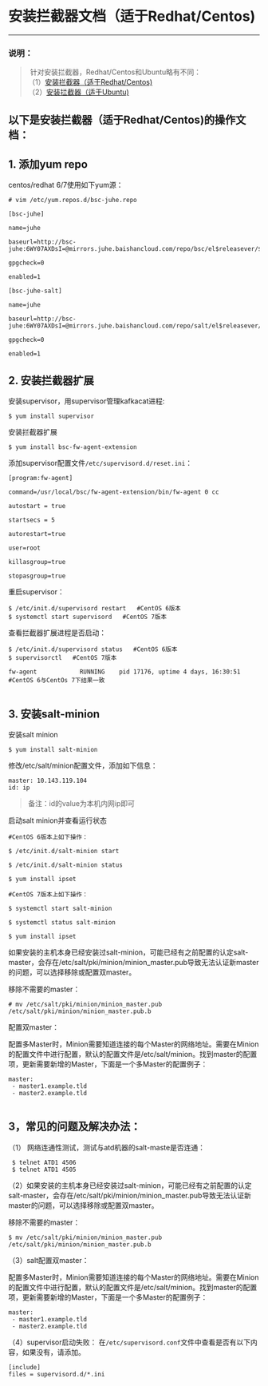 # 安装拦截器文档（适于Redhat/Centos)

---

### 说明：
>  针对安装拦截器，Redhat/Centos和Ubuntu略有不同：
> <br/>
> （1）[安装拦截器（适于Redhat/Centos)][1]<br/>
> （2）[安装拦截器（适于Ubuntu)][2]<br/>

## 以下是安装拦截器（适于Redhat/Centos)的操作文档：

## 1. 添加yum repo
centos/redhat 6/7使用如下yum源：


```
# vim /etc/yum.repos.d/bsc-juhe.repo

[bsc-juhe]

name=juhe

baseurl=http://bsc-juhe:6WY07AXDsI=@mirrors.juhe.baishancloud.com/repo/bsc/el$releasever/$basearch/

gpgcheck=0

enabled=1

[bsc-juhe-salt]

name=juhe

baseurl=http://bsc-juhe:6WY07AXDsI=@mirrors.juhe.baishancloud.com/repo/salt/el$releasever/$basearch/

gpgcheck=0

enabled=1

```
## 2. 安装拦截器扩展
安装supervisor，用supervisor管理kafkacat进程:

```
$ yum install supervisor
```
安装拦截器扩展

```
$ yum install bsc-fw-agent-extension
```

添加supervisor配置文件`/etc/supervisord.d/reset.ini`：
```
[program:fw-agent]

command=/usr/local/bsc/fw-agent-extension/bin/fw-agent 0 cc

autostart = true

startsecs = 5

autorestart=true

user=root

killasgroup=true

stopasgroup=true
```
重启supervisor：

```
$ /etc/init.d/supervisord restart   #CentOS 6版本
$ systemctl start supervisord   #CentOS 7版本
```
查看拦截器扩展进程是否启动：

```
$ /etc/init.d/supervisord status   #CentOS 6版本
$ supervisorctl   #CentOS 7版本
```
```
fw-agent            RUNNING    pid 17176, uptime 4 days, 16:30:51
#CentOS 6与CentOs 7下结果一致 
  
```
## 3. 安装salt-minion
安装salt minion
```
$ yum install salt-minion
```

修改/etc/salt/minion配置文件，添加如下信息：
```
master: 10.143.119.104
id: ip
```
> 备注：id的value为本机内网ip即可

启动salt minion并查看运行状态
```
#CentOS 6版本上如下操作：

$ /etc/init.d/salt-minion start

$ /etc/init.d/salt-minion status

$ yum install ipset

#CentOS 7版本上如下操作：

$ systemctl start salt-minion

$ systemctl status salt-minion

$ yum install ipset
```
如果安装的主机本身已经安装过salt-minion，可能已经有之前配置的认定salt-master，会存在/etc/salt/pki/minion/minion_master.pub导致无法认证新master的问题，可以选择移除或配置双master。

移除不需要的master：
```
# mv /etc/salt/pki/minion/minion_master.pub /etc/salt/pki/minion/minion_master.pub.b
```

配置双master：

配置多Master时，Minion需要知道连接的每个Master的网络地址。需要在Minion的配置文件中进行配置，默认的配置文件是/etc/salt/minion。找到master的配置项，更新需要新增的Master，下面是一个多Master的配置例子：

```
master:
 - master1.example.tld
 - master2.example.tld
 
```

## 3，常见的问题及解决办法：
 （1） 网络连通性测试，测试与atd机器的salt-maste是否连通：
 
```
 $ telnet ATD1 4506
 $ telnet ATD1 4505
```

（2）如果安装的主机本身已经安装过salt-minion，可能已经有之前配置的认定salt-master，会存在/etc/salt/pki/minion/minion_master.pub导致无法认证新master的问题，可以选择移除或配置双master。

移除不需要的master：
```
$ mv /etc/salt/pki/minion/minion_master.pub /etc/salt/pki/minion/minion_master.pub.b
```

（3）salt配置双master：

配置多Master时，Minion需要知道连接的每个Master的网络地址。需要在Minion的配置文件中进行配置，默认的配置文件是/etc/salt/minion。找到master的配置项，更新需要新增的Master，下面是一个多Master的配置例子：

```
master:
 - master1.example.tld
 - master2.example.tld
```
（4）supervisor启动失败：
在`/etc/supervisord.conf`文件中查看是否有以下内容，如果没有，请添加。
```
[include]
files = supervisord.d/*.ini
```


 [1]: https://github.com/yunjuhe/atd/blob/master/%E5%AE%89%E8%A3%85%E6%8B%A6%E6%88%AA%E5%99%A8%E6%96%87%E6%A1%A3%EF%BC%88%E9%80%82%E4%BA%8ERedhat&Centos%29.md
 [2]: https://github.com/yunjuhe/atd/blob/master/%E5%AE%89%E8%A3%85%E6%8B%A6%E6%88%AA%E5%99%A8%E6%96%87%E6%A1%A3%EF%BC%88%E9%80%82%E4%BA%8EUbuntu%29.md
